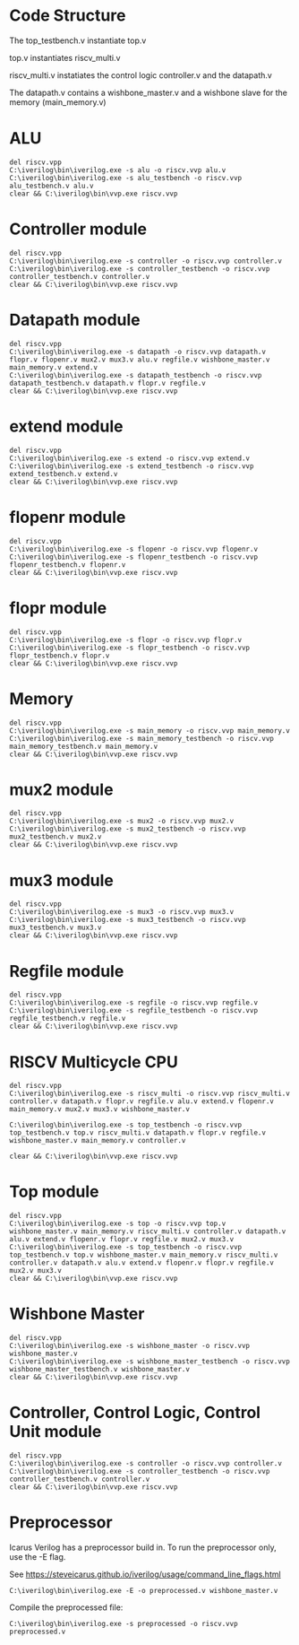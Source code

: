 # Code Structure

The top_testbench.v instantiate top.v

top.v instantiates riscv_multi.v

riscv_multi.v instatiates the control logic controller.v and the datapath.v

The datapath.v contains a wishbone_master.v and a wishbone slave for the memory (main_memory.v)



# ALU

```
del riscv.vpp
C:\iverilog\bin\iverilog.exe -s alu -o riscv.vvp alu.v
C:\iverilog\bin\iverilog.exe -s alu_testbench -o riscv.vvp alu_testbench.v alu.v
clear && C:\iverilog\bin\vvp.exe riscv.vvp
```

# Controller module

```
del riscv.vpp
C:\iverilog\bin\iverilog.exe -s controller -o riscv.vvp controller.v
C:\iverilog\bin\iverilog.exe -s controller_testbench -o riscv.vvp controller_testbench.v controller.v
clear && C:\iverilog\bin\vvp.exe riscv.vvp
```

# Datapath module

```
del riscv.vpp
C:\iverilog\bin\iverilog.exe -s datapath -o riscv.vvp datapath.v flopr.v flopenr.v mux2.v mux3.v alu.v regfile.v wishbone_master.v main_memory.v extend.v
C:\iverilog\bin\iverilog.exe -s datapath_testbench -o riscv.vvp datapath_testbench.v datapath.v flopr.v regfile.v
clear && C:\iverilog\bin\vvp.exe riscv.vvp
```

# extend module

```
del riscv.vpp
C:\iverilog\bin\iverilog.exe -s extend -o riscv.vvp extend.v
C:\iverilog\bin\iverilog.exe -s extend_testbench -o riscv.vvp extend_testbench.v extend.v
clear && C:\iverilog\bin\vvp.exe riscv.vvp
```

# flopenr module

```
del riscv.vpp
C:\iverilog\bin\iverilog.exe -s flopenr -o riscv.vvp flopenr.v
C:\iverilog\bin\iverilog.exe -s flopenr_testbench -o riscv.vvp flopenr_testbench.v flopenr.v
clear && C:\iverilog\bin\vvp.exe riscv.vvp
```

# flopr module

```
del riscv.vpp
C:\iverilog\bin\iverilog.exe -s flopr -o riscv.vvp flopr.v
C:\iverilog\bin\iverilog.exe -s flopr_testbench -o riscv.vvp flopr_testbench.v flopr.v
clear && C:\iverilog\bin\vvp.exe riscv.vvp
```

# Memory

```
del riscv.vpp
C:\iverilog\bin\iverilog.exe -s main_memory -o riscv.vvp main_memory.v
C:\iverilog\bin\iverilog.exe -s main_memory_testbench -o riscv.vvp main_memory_testbench.v main_memory.v
clear && C:\iverilog\bin\vvp.exe riscv.vvp
```

# mux2 module

```
del riscv.vpp
C:\iverilog\bin\iverilog.exe -s mux2 -o riscv.vvp mux2.v
C:\iverilog\bin\iverilog.exe -s mux2_testbench -o riscv.vvp mux2_testbench.v mux2.v
clear && C:\iverilog\bin\vvp.exe riscv.vvp
```

# mux3 module

```
del riscv.vpp
C:\iverilog\bin\iverilog.exe -s mux3 -o riscv.vvp mux3.v
C:\iverilog\bin\iverilog.exe -s mux3_testbench -o riscv.vvp mux3_testbench.v mux3.v
clear && C:\iverilog\bin\vvp.exe riscv.vvp
```

# Regfile module

```
del riscv.vpp
C:\iverilog\bin\iverilog.exe -s regfile -o riscv.vvp regfile.v
C:\iverilog\bin\iverilog.exe -s regfile_testbench -o riscv.vvp regfile_testbench.v regfile.v
clear && C:\iverilog\bin\vvp.exe riscv.vvp
```

# RISCV Multicycle CPU

```
del riscv.vpp
C:\iverilog\bin\iverilog.exe -s riscv_multi -o riscv.vvp riscv_multi.v controller.v datapath.v flopr.v regfile.v alu.v extend.v flopenr.v main_memory.v mux2.v mux3.v wishbone_master.v

C:\iverilog\bin\iverilog.exe -s top_testbench -o riscv.vvp top_testbench.v top.v riscv_multi.v datapath.v flopr.v regfile.v wishbone_master.v main_memory.v controller.v

clear && C:\iverilog\bin\vvp.exe riscv.vvp
```

# Top module

```
del riscv.vpp
C:\iverilog\bin\iverilog.exe -s top -o riscv.vvp top.v wishbone_master.v main_memory.v riscv_multi.v controller.v datapath.v alu.v extend.v flopenr.v flopr.v regfile.v mux2.v mux3.v
C:\iverilog\bin\iverilog.exe -s top_testbench -o riscv.vvp top_testbench.v top.v wishbone_master.v main_memory.v riscv_multi.v controller.v datapath.v alu.v extend.v flopenr.v flopr.v regfile.v mux2.v mux3.v
clear && C:\iverilog\bin\vvp.exe riscv.vvp
```

# Wishbone Master

```
del riscv.vpp
C:\iverilog\bin\iverilog.exe -s wishbone_master -o riscv.vvp wishbone_master.v
C:\iverilog\bin\iverilog.exe -s wishbone_master_testbench -o riscv.vvp wishbone_master_testbench.v wishbone_master.v
clear && C:\iverilog\bin\vvp.exe riscv.vvp
```





# Controller, Control Logic, Control Unit module

```
del riscv.vpp
C:\iverilog\bin\iverilog.exe -s controller -o riscv.vvp controller.v
C:\iverilog\bin\iverilog.exe -s controller_testbench -o riscv.vvp controller_testbench.v controller.v
clear && C:\iverilog\bin\vvp.exe riscv.vvp
```



# Preprocessor

Icarus Verilog has a preprocessor build in.
To run the preprocessor only, use the -E flag.

See https://steveicarus.github.io/iverilog/usage/command_line_flags.html
```
C:\iverilog\bin\iverilog.exe -E -o preprocessed.v wishbone_master.v
```

Compile the preprocessed file:

```
C:\iverilog\bin\iverilog.exe -s preprocessed -o riscv.vvp preprocessed.v
```
